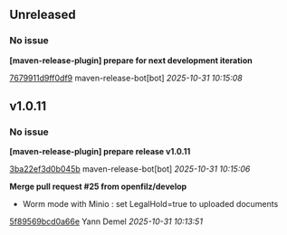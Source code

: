 ## Unreleased
### No issue

**[maven-release-plugin] prepare for next development iteration**


[7679911d9ff0df9](https://github.com/openfilz/openfilz-core/commit/7679911d9ff0df9) maven-release-bot[bot] *2025-10-31 10:15:08*


## v1.0.11
### No issue

**[maven-release-plugin] prepare release v1.0.11**


[3ba22ef3d0b045b](https://github.com/openfilz/openfilz-core/commit/3ba22ef3d0b045b) maven-release-bot[bot] *2025-10-31 10:15:06*

**Merge pull request #25 from openfilz/develop**

 * Worm mode with Minio : set LegalHold&#x3D;true to uploaded documents

[5f89569bcd0a66e](https://github.com/openfilz/openfilz-core/commit/5f89569bcd0a66e) Yann Demel *2025-10-31 10:13:51*


